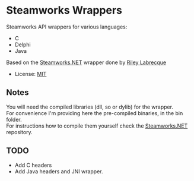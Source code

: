 Steamworks Wrappers
================

Steamworks API wrappers for various languages:

* C
* Delphi
* Java

Based on the [Steamworks.NET](https://github.com/rlabrecque/Steamworks.NET) wrapper done by [Riley Labrecque](https://github.com/rlabrecque)

* License: [MIT](http://www.opensource.org/licenses/mit-license.php)  

Notes
-----

You will need the compiled libraries (dll, so or dylib) for the wrapper.  
For convenience I'm providing here the pre-compiled binaries, in the bin folder.  
For instructions how to compile them yourself check the [Steamworks.NET](https://github.com/rlabrecque/Steamworks.NET) repository.  

TODO
---------------------------------

* Add C headers  
* Add Java headers and JNI wrapper.  
